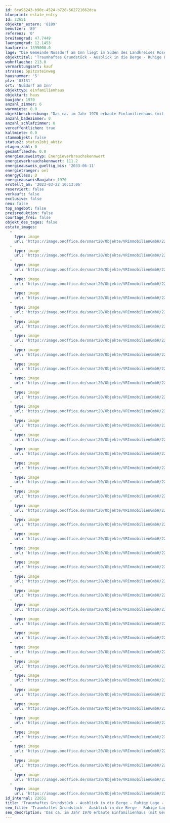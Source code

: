```yaml
---
id: 6ca93243-b90c-4524-b728-562721662dca
blueprint: estate_entry
Id: 22651
objektnr_extern: '8189'
benutzer: '89'
referenz: '0'
breitengrad: 47.7449
laengengrad: 12.1453
kaufpreis: 1395000.0
lage: "Die Gemeinde Nussdorf am Inn liegt im Süden des Landkreises Rosenheim im Inntal. Durch die Lage am Fuße der Bayerischen Alpen ist der Wendelstein, das Sudelfeld und der Samerberg zum Greifen nah. Egal ob Kultur, sportliche Aktivitäten oder Vereinsleben - Nussdorf bietet in allen Bereichen umfassende Möglichkeiten. \r\nKindergarten und Grundschule sind direkt vor Ort; sämtliche Einkaufsmöglichkeiten, Bahnhof und eine Realschule befinden sich nicht weit entfernt im Nachbarort Brannenburg. Weiterführende Schulen finden Sie in Raubling, Rosenheim und Kufstein.\r\n\r\nAuch die Verkehrsanbindung ist gut. Sie erreichen in wenigen Minuten die Inntalautobahn A93 über die Anschlussstelle Brannenburg. Von dort aus fahren Sie direkt weiter über das Inntaldreieck nach München sowie Salzburg. Auch die Anbindung nach Österreich liegt vor der Türe.\r\n\r\nDie Anbindung an den Zugverkehr erfolgt über den Bahnhof in Brannenburg. Mit dem Meridian reisen Sie bequem per Direktverbindung nach München (Fahrtzeit ca. 1 Stunde) oder Kufstein (Fahrtzeit ca. 20 Minuten). Zu den Hauptverkehrszeiten sogar im 30 Minuten-Takt."
objekttitel: 'Traumhaftes Grundstück - Ausblick in die Berge - Ruhige Lage - Großzügiges EFH mit Potential in Nussdorf am Inn'
wohnflaeche: 213.0
vermarktungsart: kauf
strasse: Spitzsteinweg
hausnummer: '5'
plz: '83131'
ort: 'Nußdorf am Inn'
objekttyp: einfamilienhaus
objektart: haus
baujahr: 1970
anzahl_zimmer: 6
warmmiete: 0.0
objektbeschreibung: "Das ca. im Jahr 1970 erbaute Einfamilienhaus (mit Gestaltungsmöglichkeit zum Zweifamilienhaus) steht auf einem ausgedehnten Grundstück mit ca. 1.374 m² in sehr ruhiger Wohnlage von Nussdorf am Inn. Die umliegenden Berge, insbesondere das Wendelsteinmassiv, sind vom Grundstück aus sehr gut zu sehen - einfach traumhaft. \r\n\r\nDie Wohnfläche beträgt ca. 213 m² und teilt sich wie folgt auf: \r\n\r\nIm Erdgeschoss befindet sich das helle und geräumige Wohnzimmer mit Essbereich (süd-westliche Ausrichtung), die Küche, in der ein Kachelofen (Baujahr 1990) mit Eckbank zum gemütlichen Verweilen einlädt, sowie ein Gäste-WC. Außerdem befindet sich im Erdgeschoss ein Schlafzimmer mit privatem barrierefreiem Bad (renoviert 1990) mit Dusche, Badewanne und WC. Von Wohnzimmer und Küche aus erreicht man die ausgedehnte Terrasse, die in weiten Teilen überdacht ist, so dass diese auch bei einem Regenschauer weiter nutzbar bleibt. Während der südwestliche Teil der Terrasse einen unverbaubaren Blick auf die Wendelstein-Kette ermöglicht, bietet der süd-östliche Teil einen sonnigen Frühstücksplatz mit Heubergblick. Beide Überdachungen der Terrassen bieten zusätzlich elektrisch betriebene Markisen. Der Eingangsbereich ist sehr offen und großzügig gestaltet. Von hier aus gelangen Sie in das Unter- und Obergeschoss. Derzeit sind sowohl in das Ober- als auch das Untergeschoss Treppenlifte verbaut die ggf. übernommen werden können. Der gesamte Erdgeschossbereich ist barrierefrei. Vollwertiges Wohnen ist auch allein auf dieser Ebene möglich. Durch die Abtrennung des Essbereiches vom Wohnzimmer ließe sich hier ein weiterer Raum gewinnen.\r\n\r\nIm Obergeschoss sind vier weitere gut geschnittene Zimmer vorhanden, die genügend Raum für die ganze Familie oder auch weitere Homeofficeplätze bieten. Hervorzuheben ist hier der offene Wohnbereich mit den großen Fensterfronten, die Richtung Süden ausgerichtet sind. Von hier haben Sie einen tollen Blick Richtung Heuberg. Hier kann z. B. wunderbar ein Wohnstudio gestaltet werden. Ein Badezimmer mit Wanne und Dusche sowie Waschtisch sind hier ebenfalls vorhanden. Das WC ist räumlich getrennt vom Badezimmer. Natürlich gibt es auch einen Balkon mit angenehmer Größe, von dem Sie in Richtung Heuberg und Hochriess blicken können. Mit leichten baulichen Änderungen ließe sich im OG eine separate Wohnung und/oder ein weiteres Zimmer schaffen.\r\n\r\nDas Haus ist vollständig unterkellert - Sie finden ausreichend Nutzfläche in Form von zwei Hobbyräume (beheizbar), einer Werkstatt, einem Lagerraum sowie auch einem Hauswirtschaftsraum in dem derzeit eine Dusche sowie WC integriert sind. \r\n\r\nEine große Garage (ca. 28,00 m² Grundfläche) mit elektrischem Tor wurde sogar noch durch einen Anbau erweitert, um z. B. Fahrräder oder Gartengeräte abstellen zu können. \r\n\r\nDas Objekt befindet sich in einem für das Baujahr gepflegten Zustand. Es wurde bereits 2017 in eine neue Heizungsanlage investiert (Viessmann Ölheizung mit großem Warmwasserpufferspeicher in Kombination mit Solarthermie, 4 Solarkollektoren auf dem Dach).\r\n\r\nWegen der durchdachten Raumaufteilung ist auch denkbar, das Haus in zwei Wohnungen aufzuteilen. So könnten z. B. auch mehrere Generationen unter einem Dach wohnen und das wunderschöne Grundstück genießen. \r\n\r\nDas Haus ist kurzfristig beziehbar.\r\n\r\nWir freuen uns auf Ihre Anfrage - Gerne können wir einen individuellen Besichtigungstermin mit Ihnen vereinbaren!"
anzahl_badezimmer: 0
anzahl_schlafzimmer: 0
veroeffentlichen: true
kaltmiete: 0.0
stammobjekt: false
status2: status2obj_aktiv
etagen_zahl: 0
gesamtflaeche: 0.0
energieausweistyp: Energieverbrauchskennwert
energieverbrauchskennwert: 111.2
energieausweis_gueltig_bis: '2033-06-11'
energietraeger: oel
energyClass: D
energieausweisBaujahr: 1970
erstellt_am: '2023-03-22 10:13:06'
reserviert: false
verkauft: false
exclusive: false
neu: false
top_angebot: false
preisreduktion: false
courtage_frei: false
objekt_des_tages: false
estate_images:
  -
    type: image
    url: 'https://image.onoffice.de/smart20/Objekte/VRImmobilienGmbH/22651/d9eccf77-64a4-4992-81b7-587ad0721f78.jpg'
  -
    type: image
    url: 'https://image.onoffice.de/smart20/Objekte/VRImmobilienGmbH/22651/6ca4caf6-8609-47ca-82db-a05a90a60fa8.jpg'
  -
    type: image
    url: 'https://image.onoffice.de/smart20/Objekte/VRImmobilienGmbH/22651/f2355b23-061a-4fb4-b249-377bba7d51d8.jpg'
  -
    type: image
    url: 'https://image.onoffice.de/smart20/Objekte/VRImmobilienGmbH/22651/af7e238d-7dd8-4b0b-8195-e1bc6d02c8c5.jpg'
  -
    type: image
    url: 'https://image.onoffice.de/smart20/Objekte/VRImmobilienGmbH/22651/66f35af1-dc3e-4609-9c73-9a610827ea39.jpg'
  -
    type: image
    url: 'https://image.onoffice.de/smart20/Objekte/VRImmobilienGmbH/22651/7281fecc-1f0f-439b-a90a-ea97fff22794.jpg'
  -
    type: image
    url: 'https://image.onoffice.de/smart20/Objekte/VRImmobilienGmbH/22651/04bd7757-b2f4-4d31-a6d6-ec1d858b6d52.jpg'
  -
    type: image
    url: 'https://image.onoffice.de/smart20/Objekte/VRImmobilienGmbH/22651/ef0eba13-9806-410a-b73c-001da5c5f42b.jpg'
  -
    type: image
    url: 'https://image.onoffice.de/smart20/Objekte/VRImmobilienGmbH/22651/cea7f9e4-72bb-4f2d-95ca-688cbe6da8b4.jpg'
  -
    type: image
    url: 'https://image.onoffice.de/smart20/Objekte/VRImmobilienGmbH/22651/b3346b79-9ca1-45a0-98c5-dc77fd999973.jpg'
  -
    type: image
    url: 'https://image.onoffice.de/smart20/Objekte/VRImmobilienGmbH/22651/ab6c5ecb-4944-46e0-a4b0-4ef387c83657.jpg'
  -
    type: image
    url: 'https://image.onoffice.de/smart20/Objekte/VRImmobilienGmbH/22651/a5213df5-bfd6-4c9d-9ec3-8eb855c0be3a.jpg'
  -
    type: image
    url: 'https://image.onoffice.de/smart20/Objekte/VRImmobilienGmbH/22651/a44c3e22-62f8-47a7-8821-8c23b6b5f2d2.jpg'
  -
    type: image
    url: 'https://image.onoffice.de/smart20/Objekte/VRImmobilienGmbH/22651/d4bc603a-afb2-4c2c-867b-6f91bc9b5fd3.jpg'
  -
    type: image
    url: 'https://image.onoffice.de/smart20/Objekte/VRImmobilienGmbH/22651/67e82163-f37c-4c37-a467-5b0bbcfab6ca.jpg'
  -
    type: image
    url: 'https://image.onoffice.de/smart20/Objekte/VRImmobilienGmbH/22651/06d3f17c-f1c9-4a57-a20f-6ae920540c6b.jpg'
  -
    type: image
    url: 'https://image.onoffice.de/smart20/Objekte/VRImmobilienGmbH/22651/9af5abe4-d549-401f-b998-01f0d6bb64ba.jpg'
  -
    type: image
    url: 'https://image.onoffice.de/smart20/Objekte/VRImmobilienGmbH/22651/cae17ff8-71f0-41c1-a3f9-ba2799d0b951.jpg'
  -
    type: image
    url: 'https://image.onoffice.de/smart20/Objekte/VRImmobilienGmbH/22651/f9b133d8-254a-4ffb-9b2c-27ce1377aafe.jpg'
  -
    type: image
    url: 'https://image.onoffice.de/smart20/Objekte/VRImmobilienGmbH/22651/bc0e28f6-1c01-4ed0-ad82-49843904107b.jpg'
  -
    type: image
    url: 'https://image.onoffice.de/smart20/Objekte/VRImmobilienGmbH/22651/437505cf-f69f-4c9b-8311-cc9f6a52be25.jpg'
  -
    type: image
    url: 'https://image.onoffice.de/smart20/Objekte/VRImmobilienGmbH/22651/44184f2a-8e53-4f50-94f8-803867af3c9c.jpg'
  -
    type: image
    url: 'https://image.onoffice.de/smart20/Objekte/VRImmobilienGmbH/22651/0955bd16-b0fe-46b2-8791-ba662d5ccb3f.jpg'
  -
    type: image
    url: 'https://image.onoffice.de/smart20/Objekte/VRImmobilienGmbH/22651/41e6aa5f-d094-4264-a8ac-e4c6822923fe.jpg'
  -
    type: image
    url: 'https://image.onoffice.de/smart20/Objekte/VRImmobilienGmbH/22651/95869311-d1d4-457c-be2f-4c49a7deee16.jpg'
  -
    type: image
    url: 'https://image.onoffice.de/smart20/Objekte/VRImmobilienGmbH/22651/988931c1-37b3-4a52-ac9b-b6820c930d0f.jpg'
  -
    type: image
    url: 'https://image.onoffice.de/smart20/Objekte/VRImmobilienGmbH/22651/84820a28-d5de-4b84-acf5-c3648eb30892.jpg'
  -
    type: image
    url: 'https://image.onoffice.de/smart20/Objekte/VRImmobilienGmbH/22651/a4ea5326-3a7c-430b-8688-861c3f751e89.jpg'
  -
    type: image
    url: 'https://image.onoffice.de/smart20/Objekte/VRImmobilienGmbH/22651/4949742d-8ed2-45ff-9f23-776c1293d7e7.jpg'
  -
    type: image
    url: 'https://image.onoffice.de/smart20/Objekte/VRImmobilienGmbH/22651/a727bda6-e72b-45db-bc6c-8d1c214e7d74.jpg'
  -
    type: image
    url: 'https://image.onoffice.de/smart20/Objekte/VRImmobilienGmbH/22651/1d434fd2-cdcd-465a-9704-36fcd1474f8a.jpg'
  -
    type: image
    url: 'https://image.onoffice.de/smart20/Objekte/VRImmobilienGmbH/22651/28f44b6b-be12-4d1a-9a31-03ca048e9180.jpg'
  -
    type: image
    url: 'https://image.onoffice.de/smart20/Objekte/VRImmobilienGmbH/22651/cbefedce-5123-4aaa-886b-db96f0c3da5f.jpg'
  -
    type: image
    url: 'https://image.onoffice.de/smart20/Objekte/VRImmobilienGmbH/22651/00901d28-d4d1-496d-9b6d-ebf9caffbbe8.jpg'
  -
    type: image
    url: 'https://image.onoffice.de/smart20/Objekte/VRImmobilienGmbH/22651/8988f87a-90d2-46f9-bda9-ee8dca50278d.jpg'
  -
    type: image
    url: 'https://image.onoffice.de/smart20/Objekte/VRImmobilienGmbH/22651/01c34b4a-7416-42af-b693-03474f9dd1c6.jpg'
  -
    type: image
    url: 'https://image.onoffice.de/smart20/Objekte/VRImmobilienGmbH/22651/7aa12f0a-7fca-4854-a92a-e38b8d8d8091.jpg'
  -
    type: image
    url: 'https://image.onoffice.de/smart20/Objekte/VRImmobilienGmbH/22651/3fbb0e03-84e2-4d82-82ee-d527e868b13b.jpg'
  -
    type: image
    url: 'https://image.onoffice.de/smart20/Objekte/VRImmobilienGmbH/22651/d56ae079-02ce-4550-8146-b928ad972376.jpg'
  -
    type: image
    url: 'https://image.onoffice.de/smart20/Objekte/VRImmobilienGmbH/22651/8d1376d3-fef5-4e6c-be11-8b9050227fd0.jpg'
id_internal: 22651
title: 'Traumhaftes Grundstück - Ausblick in die Berge - Ruhige Lage - Großzügiges EFH mit Potential in Nussdorf am Inn'
seo_title: 'Traumhaftes Grundstück - Ausblick in die Berge - Ruhige Lage - Großzügiges EFH mit Potential in Nussdorf am Inn'
seo_description: 'Das ca. im Jahr 1970 erbaute Einfamilienhaus (mit Gestaltungsmöglichkeit zum Zweifamilienhaus) steht auf einem ausgedehnten Grundstück mit ca. 1.374 m² in '
---
```

